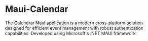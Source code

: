 # Maui-Calendar
The Calendrar Maui application is a modern cross-platform solution designed for efficient event management with robust authentication capabilities. Developed using Microsoft's .NET MAUI framework
